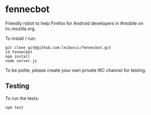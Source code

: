 fennecbot
=========

Friendly robot to help Firefox for Android developers in #mobile on irc.mozilla.org.

To install / run:

    git clone git@github.com:leibovic/fennecbot.git
    cd fennecbot
    npm install
    node server.js

To be polite, please create your own private IRC channel for testing.

## Testing
To run the tests:

    npm test
